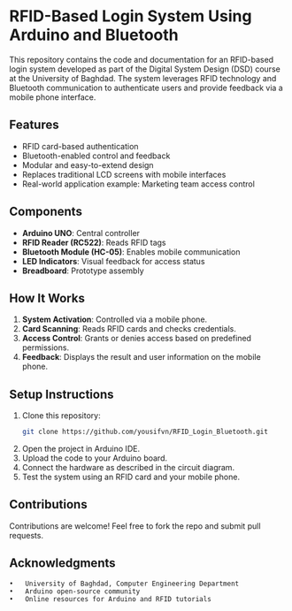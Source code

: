 # RFID-Based Login System Using Arduino and Bluetooth

This repository contains the code and documentation for an RFID-based login system developed as part of the Digital System Design (DSD) course at the University of Baghdad. The system leverages RFID technology and Bluetooth communication to authenticate users and provide feedback via a mobile phone interface.

## Features
- RFID card-based authentication
- Bluetooth-enabled control and feedback
- Modular and easy-to-extend design
- Replaces traditional LCD screens with mobile interfaces
- Real-world application example: Marketing team access control

## Components
- **Arduino UNO**: Central controller
- **RFID Reader (RC522)**: Reads RFID tags
- **Bluetooth Module (HC-05)**: Enables mobile communication
- **LED Indicators**: Visual feedback for access status
- **Breadboard**: Prototype assembly

## How It Works
1. **System Activation**: Controlled via a mobile phone.
2. **Card Scanning**: Reads RFID cards and checks credentials.
3. **Access Control**: Grants or denies access based on predefined permissions.
4. **Feedback**: Displays the result and user information on the mobile phone.

## Setup Instructions
1. Clone this repository:
   ```bash
   git clone https://github.com/yousifvn/RFID_Login_Bluetooth.git
2.	Open the project in Arduino IDE.
3.	Upload the code to your Arduino board.
4.	Connect the hardware as described in the circuit diagram.
5.	Test the system using an RFID card and your mobile phone.

## Contributions

Contributions are welcome! Feel free to fork the repo and submit pull requests.

## Acknowledgments
	•	University of Baghdad, Computer Engineering Department
	•	Arduino open-source community
	•	Online resources for Arduino and RFID tutorials
